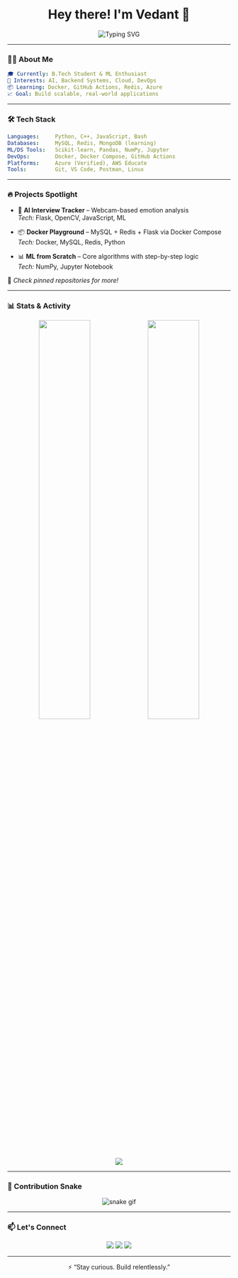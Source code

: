 <h1 align="center">Hey there! I'm Vedant 👋</h1>
<p align="center">
  <img src="https://readme-typing-svg.demolab.com?font=Fira+Code&size=24&pause=1000&center=true&vCenter=true&width=500&lines=ML+%7C+DevOps+%7C+Cloud+Learner;Building+Real+Projects+%F0%9F%9A%80;Exploring+Data%2C+Docker+%26+Deployment" alt="Typing SVG" />
</p>

---

### 👨‍💻 About Me

```yaml
🎓 Currently: B.Tech Student & ML Enthusiast  
🚀 Interests: AI, Backend Systems, Cloud, DevOps  
📦 Learning: Docker, GitHub Actions, Redis, Azure  
📈 Goal: Build scalable, real-world applications
```

---

### 🛠️ Tech Stack

```yaml
Languages:     Python, C++, JavaScript, Bash  
Databases:     MySQL, Redis, MongoDB (learning)  
ML/DS Tools:   Scikit-learn, Pandas, NumPy, Jupyter  
DevOps:        Docker, Docker Compose, GitHub Actions  
Platforms:     Azure (Verified), AWS Educate  
Tools:         Git, VS Code, Postman, Linux
```

---

### 🔥 Projects Spotlight

- 🎥 **AI Interview Tracker** – Webcam-based emotion analysis  
  _Tech:_ Flask, OpenCV, JavaScript, ML  

- 📦 **Docker Playground** – MySQL + Redis + Flask via Docker Compose  
  _Tech:_ Docker, MySQL, Redis, Python  

- 📊 **ML from Scratch** – Core algorithms with step-by-step logic  
  _Tech:_ NumPy, Jupyter Notebook  

🔗 *Check pinned repositories for more!*

---

### 📊 Stats & Activity

<p align="center">
  <img src="https://github-readme-stats.vercel.app/api?username=vedantsxyz&show_icons=true&hide_title=true&theme=radical" width="48%" />
  <img src="https://github-readme-streak-stats.herokuapp.com/?user=vedantsxyz&theme=radical" width="48%" />
</p>

<p align="center">
  <img src="https://github-readme-activity-graph.vercel.app/graph?username=vedantsxyz&theme=rogue&area=true&hide_border=true" />
</p>

---

### 🐍 Contribution Snake

<p align="center">
  <img src="https://raw.githubusercontent.com/vedantsxyz/vedantsxyz/output/github-contribution-grid-snake.svg" alt="snake gif" />
</p>

---

### 📫 Let's Connect

<p align="center">
  <a href="mailto:your-email@example.com"><img src="https://img.shields.io/badge/gmail-D14836?style=for-the-badge&logo=gmail&logoColor=white" /></a>
  <a href="https://linkedin.com/in/your-profile"><img src="https://img.shields.io/badge/linkedin-0077B5.svg?style=for-the-badge&logo=linkedin&logoColor=white" /></a>
  <a href="https://twitter.com/your-twitter"><img src="https://img.shields.io/badge/twitter-1DA1F2?style=for-the-badge&logo=twitter&logoColor=white" /></a>
</p>

---

<p align="center">
  ⚡ “Stay curious. Build relentlessly.”
</p>

